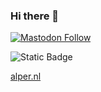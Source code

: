 ### Hi there 👋

<a href="https://rls.social/@alper">![Mastodon Follow](https://img.shields.io/mastodon/follow/109287514691765577?domain=https%3A%2F%2Frls.social)</a>

![Static Badge](https://img.shields.io/badge/alper.nl)

[alper.nl](https://alper.nl)

<!--
**alper/alper** is a ✨ _special_ ✨ repository because its `README.md` (this file) appears on your GitHub profile.

Here are some ideas to get you started:

- 🔭 I’m currently working on ...
- 🌱 I’m currently learning ...
- 👯 I’m looking to collaborate on ...
- 🤔 I’m looking for help with ...
- 💬 Ask me about ...
- 📫 How to reach me: ...
- 😄 Pronouns: ...
- ⚡ Fun fact: ...
-->
